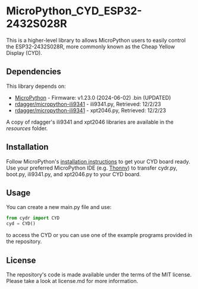 # MicroPython_CYD_ESP32-2432S028R
This is a higher-level library to allows MicroPython users to easily control the ESP32-2432S028R, more commonly known as the Cheap Yellow Display (CYD).

## Dependencies
This library depends on:
* [MicroPython](https://micropython.org/download/ESP32_GENERIC/) - Firmware: v1.23.0 (2024-06-02) .bin (UPDATED)
* [rdagger/micropython-ili9341](https://github.com/rdagger/micropython-ili9341/) - ili9341.py, Retrieved: 12/2/23
* [rdagger/micropython-ili9341](https://github.com/rdagger/micropython-ili9341/) - xpt2046.py, Retrieved: 12/2/23

A copy of rdagger's ili9341 and xpt2046 libraries are available in the _resources_ folder.


## Installation
Follow MicroPython's [installation instructions](https://micropython.org/download/ESP32_GENERIC/) to get your CYD board ready. Use your preferred MicroPython IDE (e.g. [Thonny](https://thonny.org/)) to transfer cydr.py, boot.py, ili9341.py, and xpt2046.py to your CYD board.


## Usage
You can create a new main.py file and use:
```python
from cydr import CYD
cyd = CYD()
```
to access the CYD or you can use one of the example programs provided in the repository.


## License
The repository's code is made available under the terms of the MIT license. Please take a look at license.md for more information.

